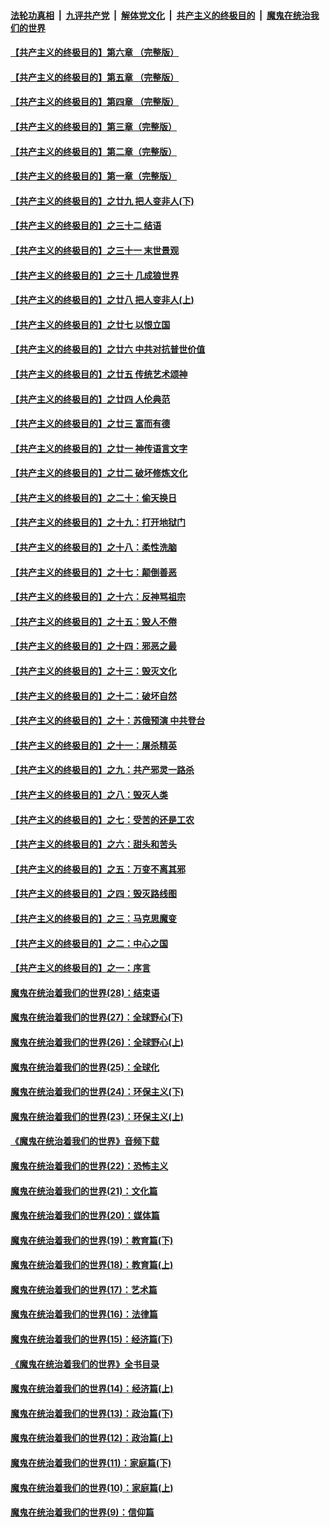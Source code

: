 

####  [法轮功真相](../../../../basic/blob/master/README.md?t=04241501) &nbsp;|&nbsp; [九评共产党](../../../../9ping.md/blob/master/README.md?t=04241501) &nbsp;|&nbsp; [解体党文化](../../../../jtdwh.md/blob/master/README.md?t=04241501)  &nbsp;|&nbsp; [共产主义的终极目的](../../../../gczydzjmd.md/blob/master/README.md?t=04241501) &nbsp;|&nbsp; [魔鬼在统治我们的世界](../../../../mgztzwmdsj.md/blob/master/README.md?t=04241501) 

#### [【共产主义的终极目的】第六章 （完整版）](../pages/nsc422/n11428913.md?t=04241501) 

#### [【共产主义的终极目的】第五章 （完整版）](../pages/nsc422/n11428912.md?t=04241501) 

#### [【共产主义的终极目的】第四章 （完整版）](../pages/nsc422/n11428907.md?t=04241501) 

#### [【共产主义的终极目的】第三章（完整版）](../pages/nsc422/n11428848.md?t=04241501) 

#### [【共产主义的终极目的】第二章（完整版）](../pages/nsc422/n11428831.md?t=04241501) 

#### [【共产主义的终极目的】第一章（完整版）](../pages/nsc422/n11417651.md?t=04241501) 

#### [【共产主义的终极目的】之廿九 把人变非人(下)](../pages/nsc422/n11344140.md?t=04241501) 

#### [【共产主义的终极目的】之三十二 结语](../pages/nsc422/n11360535.md?t=04241501) 

#### [【共产主义的终极目的】之三十一 末世景观](../pages/nsc422/n11351129.md?t=04241501) 

#### [【共产主义的终极目的】之三十 几成狼世界](../pages/nsc422/n11348280.md?t=04241501) 

#### [【共产主义的终极目的】之廿八 把人变非人(上)](../pages/nsc422/n11340492.md?t=04241501) 

#### [【共产主义的终极目的】之廿七 以恨立国](../pages/nsc422/n11336944.md?t=04241501) 

#### [【共产主义的终极目的】之廿六 中共对抗普世价值](../pages/nsc422/n11324785.md?t=04241501) 

#### [【共产主义的终极目的】之廿五 传统艺术颂神](../pages/nsc422/n11296396.md?t=04241501) 

#### [【共产主义的终极目的】之廿四 人伦典范](../pages/nsc422/n11296397.md?t=04241501) 

#### [【共产主义的终极目的】之廿三 富而有德](../pages/nsc422/n11283598.md?t=04241501) 

#### [【共产主义的终极目的】之廿一 神传语言文字](../pages/nsc422/n11263265.md?t=04241501) 

#### [【共产主义的终极目的】之廿二 破坏修炼文化](../pages/nsc422/n11245728.md?t=04241501) 

#### [【共产主义的终极目的】之二十：偷天换日](../pages/nsc422/n11238846.md?t=04241501) 

#### [【共产主义的终极目的】之十九：打开地狱门](../pages/nsc422/n11206376.md?t=04241501) 

#### [【共产主义的终极目的】之十八：柔性洗脑](../pages/nsc422/n11199994.md?t=04241501) 

#### [【共产主义的终极目的】之十七：颠倒善恶](../pages/nsc422/n11179782.md?t=04241501) 

#### [【共产主义的终极目的】之十六：反神骂祖宗](../pages/nsc422/n11166798.md?t=04241501) 

#### [【共产主义的终极目的】之十五：毁人不倦](../pages/nsc422/n11166792.md?t=04241501) 

#### [【共产主义的终极目的】之十四：邪恶之最](../pages/nsc422/n11150249.md?t=04241501) 

#### [【共产主义的终极目的】之十三：毁灭文化](../pages/nsc422/n11135227.md?t=04241501) 

#### [【共产主义的终极目的】之十二：破坏自然](../pages/nsc422/n11135214.md?t=04241501) 

#### [【共产主义的终极目的】之十：苏俄预演 中共登台](../pages/nsc422/n11118424.md?t=04241501) 

#### [【共产主义的终极目的】之十一：屠杀精英](../pages/nsc422/n11118442.md?t=04241501) 

#### [【共产主义的终极目的】之九：共产邪灵一路杀](../pages/nsc422/n11114139.md?t=04241501) 

#### [【共产主义的终极目的】之八：毁灭人类](../pages/nsc422/n11108503.md?t=04241501) 

#### [【共产主义的终极目的】之七：受苦的还是工农](../pages/nsc422/n11101809.md?t=04241501) 

#### [【共产主义的终极目的】之六：甜头和苦头](../pages/nsc422/n11096971.md?t=04241501) 

#### [【共产主义的终极目的】之五：万变不离其邪](../pages/nsc422/n11091285.md?t=04241501) 

#### [【共产主义的终极目的】之四：毁灭路线图](../pages/nsc422/n11086284.md?t=04241501) 

#### [【共产主义的终极目的】之三：马克思魔变](../pages/nsc422/n11061941.md?t=04241501) 

#### [【共产主义的终极目的】之二：中心之国](../pages/nsc422/n11047728.md?t=04241501) 

#### [【共产主义的终极目的】之一：序言](../pages/nsc422/n11086077.md?t=04241501) 

#### [魔鬼在统治着我们的世界(28)：结束语](../pages/nsc422/n10936246.md?t=04241501) 

#### [魔鬼在统治着我们的世界(27)：全球野心(下)](../pages/nsc422/n10928319.md?t=04241501) 

#### [魔鬼在统治着我们的世界(26)：全球野心(上)](../pages/nsc422/n10900318.md?t=04241501) 

#### [魔鬼在统治着我们的世界(25)：全球化](../pages/nsc422/n10788205.md?t=04241501) 

#### [魔鬼在统治着我们的世界(24)：环保主义(下)](../pages/nsc422/n10695307.md?t=04241501) 

#### [魔鬼在统治着我们的世界(23)：环保主义(上)](../pages/nsc422/n10688613.md?t=04241501) 

#### [《魔鬼在统治着我们的世界》音频下载](../pages/nsc422/n10635553.md?t=04241501) 

#### [魔鬼在统治着我们的世界(22)：恐怖主义](../pages/nsc422/n10614727.md?t=04241501) 

#### [魔鬼在统治着我们的世界(21)：文化篇](../pages/nsc422/n10597706.md?t=04241501) 

#### [魔鬼在统治着我们的世界(20)：媒体篇](../pages/nsc422/n10586579.md?t=04241501) 

#### [魔鬼在统治着我们的世界(19)：教育篇(下)](../pages/nsc422/n10564808.md?t=04241501) 

#### [魔鬼在统治着我们的世界(18)：教育篇(上)](../pages/nsc422/n10526970.md?t=04241501) 

#### [魔鬼在统治着我们的世界(17)：艺术篇](../pages/nsc422/n10499093.md?t=04241501) 

#### [魔鬼在统治着我们的世界(16)：法律篇](../pages/nsc422/n10485969.md?t=04241501) 

#### [魔鬼在统治着我们的世界(15)：经济篇(下)](../pages/nsc422/n10469975.md?t=04241501) 

#### [《魔鬼在统治着我们的世界》全书目录](../pages/nsc422/n10464261.md?t=04241501) 

#### [魔鬼在统治着我们的世界(14)：经济篇(上)](../pages/nsc422/n10457370.md?t=04241501) 

#### [魔鬼在统治着我们的世界(13)：政治篇(下)](../pages/nsc422/n10448270.md?t=04241501) 

#### [魔鬼在统治着我们的世界(12)：政治篇(上)](../pages/nsc422/n10444576.md?t=04241501) 

#### [魔鬼在统治着我们的世界(11)：家庭篇(下)](../pages/nsc422/n10440961.md?t=04241501) 

#### [魔鬼在统治着我们的世界(10)：家庭篇(上)](../pages/nsc422/n10435448.md?t=04241501) 

#### [魔鬼在统治着我们的世界(9)：信仰篇](../pages/nsc422/n10432159.md?t=04241501) 

